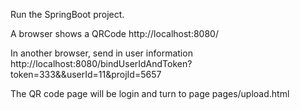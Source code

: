 Run the SpringBoot project.

A browser shows a QRCode
http://localhost:8080/ 

In another browser, send in user information
http://localhost:8080/bindUserIdAndToken?token=333&&userId=11&projId=5657

The QR code page will be login and turn to page pages/upload.html